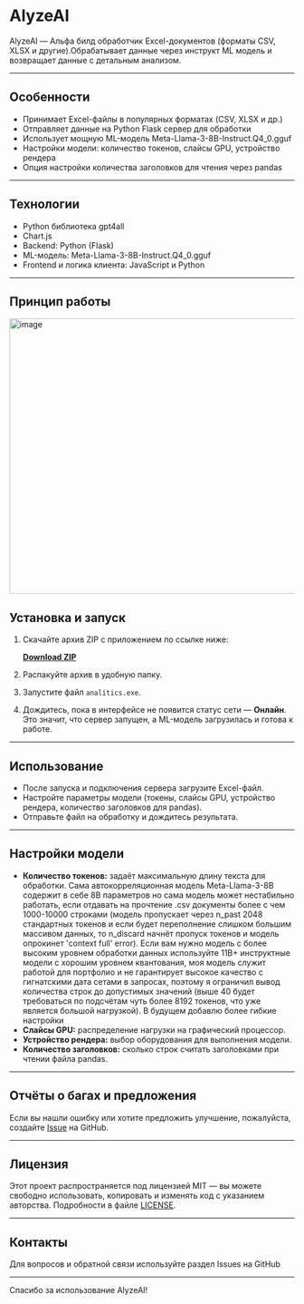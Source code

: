 # AlyzeAI

AlyzeAI — Альфа билд обработчик Excel-документов (форматы CSV, XLSX и другие).Обрабатывает данные через инструкт ML модель и возвращает данные с детальным анализом. 

---

## Особенности

- Принимает Excel-файлы в популярных форматах (CSV, XLSX и др.)
- Отправляет данные на Python Flask сервер для обработки
- Использует мощную ML-модель Meta-Llama-3-8B-Instruct.Q4_0.gguf
- Настройки модели: количество токенов, слайсы GPU, устройство рендера
- Опция настройки количества заголовков для чтения через pandas

---

## Технологии
- Python библиотека gpt4all
- Chart.js
- Backend: Python (Flask)
- ML-модель: Meta-Llama-3-8B-Instruct.Q4_0.gguf
- Frontend и логика клиента: JavaScript и Python

---
## Принцип работы

<img width="1128" height="486" alt="image" src="https://github.com/user-attachments/assets/52398365-5088-420d-8ada-ad127707f0b2" />



## Установка и запуск

1. Скачайте архив ZIP с приложением по ссылке ниже:

   [**Download ZIP**](https://drive.google.com/file/d/1Fth-O1yAAYNx6mL71-JNZ1O_Nl4dpwV6/view?usp=sharing)  

2. Распакуйте архив в удобную папку.  
3. Запустите файл `analitics.exe`.  
4. Дождитесь, пока в интерфейсе не появится статус сети — **Онлайн**. Это значит, что сервер запущен, а ML-модель загрузилась и готова к работе.

---

## Использование

- После запуска и подключения сервера загрузите Excel-файл.  
- Настройте параметры модели (токены, слайсы GPU, устройство рендера, количество заголовков для pandas).  
- Отправьте файл на обработку и дождитесь результата.  

---

## Настройки модели

- **Количество токенов:** задаёт максимальную длину текста для обработки. Сама автокорреляционная модель Meta-Llama-3-8B содержит в себе 8B параметров но сама модель может нестабильно работать, если отдавать на прочтение .csv документы более с чем 1000-10000 строками (модель пропускает через n_past 2048 стандартных токенов и если будет переполнение слишком большим массивом данных, то n_discard начнёт пропуск токенов и модель опрокинет 'context full' error). Если вам нужно модель с более высоким уровнем обработки данных используйте 11B+ инструктные модели с хорошим уровнем квантования, моя модель служит работой для портфолио и не гарантирует высокое качество с гигнатскими дата сетами в запросах, поэтому я ограничил вывод количества строк до допустимых значений (выше 40 будет требоваться по подсчётам чуть более 8192 токенов,  что уже является большой нагрузкой). В будущем добавлю более гибкие настройки 
- **Слайсы GPU:** распределение нагрузки на графический процессор.  
- **Устройство рендера:** выбор оборудования для выполнения модели.  
- **Количество заголовков:** сколько строк считать заголовками при чтении файла pandas.

---

## Отчёты о багах и предложения

Если вы нашли ошибку или хотите предложить улучшение, пожалуйста, создайте [Issue](https://github.com/yourusername/AlyzeAI/issues) на GitHub.  

---

## Лицензия

Этот проект распространяется под лицензией MIT — вы можете свободно использовать, копировать и изменять код с указанием авторства. Подробности в файле [LICENSE](LICENSE).

---

## Контакты

Для вопросов и обратной связи используйте раздел Issues на GitHub

---

Спасибо за использование AlyzeAI!  
